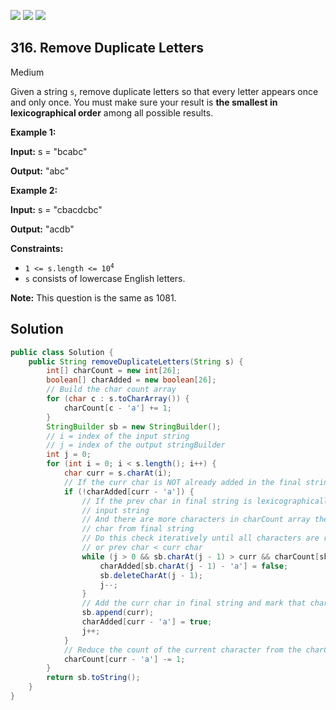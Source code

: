 [![](https://img.shields.io/github/stars/javadev/LeetCode-in-Java?label=Stars&style=flat-square)](https://github.com/javadev/LeetCode-in-Java)
[![](https://img.shields.io/github/forks/javadev/LeetCode-in-Java?label=Fork%20me%20on%20GitHub%20&style=flat-square)](https://github.com/javadev/LeetCode-in-Java/fork)
[![](https://img.shields.io/badge/-LeetCode%20in%20Kotlin-blue?style=flat-square)](https://github.com/javadev/LeetCode-in-Kotlin)

## 316\. Remove Duplicate Letters

Medium

Given a string `s`, remove duplicate letters so that every letter appears once and only once. You must make sure your result is **the smallest in lexicographical order** among all possible results.

**Example 1:**

**Input:** s = "bcabc"

**Output:** "abc" 

**Example 2:**

**Input:** s = "cbacdcbc"

**Output:** "acdb" 

**Constraints:**

*   <code>1 <= s.length <= 10<sup>4</sup></code>
*   `s` consists of lowercase English letters.

**Note:** This question is the same as 1081.

## Solution

```java
public class Solution {
    public String removeDuplicateLetters(String s) {
        int[] charCount = new int[26];
        boolean[] charAdded = new boolean[26];
        // Build the char count array
        for (char c : s.toCharArray()) {
            charCount[c - 'a'] += 1;
        }
        StringBuilder sb = new StringBuilder();
        // i = index of the input string
        // j = index of the output stringBuilder
        int j = 0;
        for (int i = 0; i < s.length(); i++) {
            char curr = s.charAt(i);
            // If the curr char is NOT already added in the final string
            if (!charAdded[curr - 'a']) {
                // If the prev char in final string is lexicographically greater than curr char of
                // input string
                // And there are more characters in charCount array then we can remove this prev
                // char from final string
                // Do this check iteratively until all characters are removed from the final string
                // or prev char < curr char
                while (j > 0 && sb.charAt(j - 1) > curr && charCount[sb.charAt(j - 1) - 'a'] > 0) {
                    charAdded[sb.charAt(j - 1) - 'a'] = false;
                    sb.deleteCharAt(j - 1);
                    j--;
                }
                // Add the curr char in final string and mark that character as added in the string
                sb.append(curr);
                charAdded[curr - 'a'] = true;
                j++;
            }
            // Reduce the count of the current character from the charCount array
            charCount[curr - 'a'] -= 1;
        }
        return sb.toString();
    }
}
```